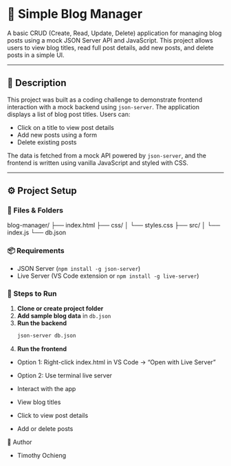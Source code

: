 # 📝 Simple Blog Manager

A basic CRUD (Create, Read, Update, Delete) application for managing blog posts using a mock JSON Server API and JavaScript. This project allows users to view blog titles, read full post details, add new posts, and delete posts in a simple UI.

---

## 📖 Description

This project was built as a coding challenge to demonstrate frontend interaction with a mock backend using `json-server`. The application displays a list of blog post titles. Users can:

- Click on a title to view post details
- Add new posts using a form
- Delete existing posts

The data is fetched from a mock API powered by `json-server`, and the frontend is written using vanilla JavaScript and styled with CSS.

---

## ⚙️ Project Setup

### 📁 Files & Folders

blog-manager/
├── index.html
├── css/
│ └── styles.css
├── src/
│ └── index.js
└── db.json

### 📦 Requirements
- JSON Server (`npm install -g json-server`)
- Live Server (VS Code extension or `npm install -g live-server`)

### 🚀 Steps to Run

1. **Clone or create project folder**
2. **Add sample blog data** in `db.json`
3. **Run the backend**
   ```bash
   json-server db.json

4. **Run the frontend**

- Option 1: Right-click index.html in VS Code → “Open with Live Server”

- Option 2: Use terminal
   live server


- Interact with the app

- View blog titles

- Click to view post details

- Add or delete posts

👤 Author
* Timothy Ochieng

